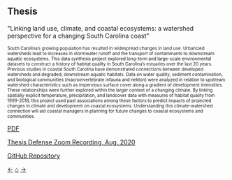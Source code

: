 ## Thesis

"Linking land use, climate, and coastal ecosystems: a watershed perspective for a changing South Carolina coast"

<font size = "0.5">South Carolina’s growing population has resulted in widespread changes in land use. Urbanized watersheds lead to increases in stormwater runoff and the transport of contaminants to downstream aquatic ecosystems. This data synthesis project explored long-term and large-scale environmental datasets to construct a history of habitat quality in South Carolina’s estuaries over the last 20 years. Previous studies in coastal South Carolina have demonstrated connections between developed watersheds and degraded, downstream aquatic habitats. Data on water quality, sediment contamination, and biological communities (macroinvertebrate infauna and nekton) were analyzed in relation to upstream watershed characteristics such as impervious surface cover along a gradient of development intensities. These relationships were further explored within the larger context of a changing climate. By linking spatially explicit temperature, precipitation, and landcover data with measures of habitat quality from 1999-2018, this project used past associations among these factors to predict impacts of projected changes in climate and development on coastal ecosystems. Understanding this climate-watershed connection will aid coastal managers in planning for future changes to coastal ecosystems and communities.</font><br/>

<a href="./files/Hill_ThesisDocument_revised2.pdf" target="_blank">PDF</a><br/>

[Thesis Defense Zoom Recording, Aug. 2020](https://cofc.zoom.us/rec/play/LXMIcVVWEl831cCIu4LPiqY1Cp9zD5XkzIMyNwJza71_qTxDxrZXPSnL6BWBAmt7k0LR9aTyHJ6oOTgf.dt9MM7lSXoafXMWo?continueMode=true&_x_zm_rtaid=Q0MYx0kVTraUnroOM-f63w.1609175441645.ea8810ba1beacf0f776152bfa87912ef&_x_zm_rhtaid=24)<br/>

[GitHub Repository](https://github.com/WhateverLloyd/thesis)<br/>

[&#8592;](./cv)     [&#8962;](./index)     [&#8594;](./maps)
